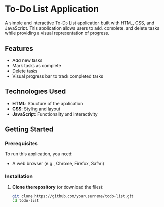 # To-Do List Application

A simple and interactive To-Do List application built with HTML, CSS, and JavaScript. This application allows users to add, complete, and delete tasks while providing a visual representation of progress.

## Features

- Add new tasks
- Mark tasks as complete
- Delete tasks
- Visual progress bar to track completed tasks

## Technologies Used

- **HTML**: Structure of the application
- **CSS**: Styling and layout
- **JavaScript**: Functionality and interactivity

## Getting Started

### Prerequisites

To run this application, you need:

- A web browser (e.g., Chrome, Firefox, Safari)

### Installation

1. **Clone the repository** (or download the files):
   ```bash
   git clone https://github.com/yourusername/todo-list.git
   cd todo-list
